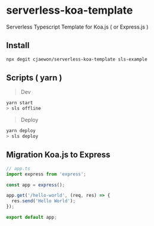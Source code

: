 # serverless-koa-template
Serverless Typescript Template for Koa.js ( or Express.js )

## Install
```sh
npx degit cjaewon/serverless-koa-template sls-example
```

## Scripts ( yarn )
> Dev
```sh
yarn start
> sls offline
```

> Deploy
```sh
yarn deploy
> sls deploy
```

## Migration Koa.js to Express
```ts
// app.ts
import express from 'express';

const app = express();

app.get('/hello-world', (req, res) => {
  res.send('Hello World');
});

export default app;
```
